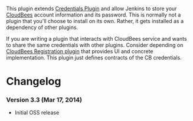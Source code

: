This plugin extends [Credentials
Plugin](https://wiki.jenkins.io/display/JENKINS/Credentials+Plugin) and
allow Jenkins to store your [CloudBees](http://www.cloudbees.com/)
account information and its password. This is normally not a plugin that
you'll choose to install on its own. Rather, it gets installed as a
dependency of other plugins.

If you are writing a plugin that interacts with CloudBees service and
wants to share the same credentials with other plugins. Consider
depending on [CloudBees Registration
plugin](https://wiki.jenkins.io/display/JENKINS/CloudBees+Registration+Plugin)
that provides UI and concrete implementation. This plugin just defines
contracts of the CB credentials.

# Changelog

### Version 3.3 (Mar 17, 2014)

-   Initial OSS release
